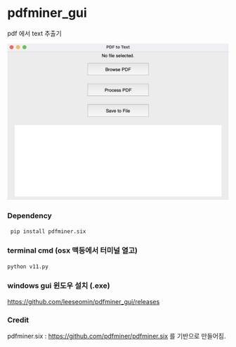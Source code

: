 # pdfminer_gui 

pdf 에서 text 추출기

![대표](https://github.com/leeseomin/pdfminer_gui/blob/main/images/mac.png)


###  Dependency 


``` pip install pdfminer.six``` 


###  terminal cmd  (osx 맥등에서  터미널 열고)

``` python v11.py  ```


###  windows gui 윈도우 설치 (.exe)

https://github.com/leeseomin/pdfminer_gui/releases



### Credit


pdfminer.six  :  https://github.com/pdfminer/pdfminer.six  를 기반으로 만들어짐.


